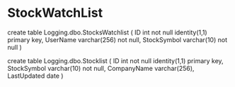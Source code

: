 # StockWatchList

create table Logging.dbo.StocksWatchlist (
	ID int not null identity(1,1) primary key,
	UserName varchar(256) not null,
	StockSymbol varchar(10) not null
)

create table Logging.dbo.Stocklist (
	ID int not null identity(1,1) primary key,
	StockSymbol varchar(10) not null,
	CompanyName varchar(256),
	LastUpdated date
)
